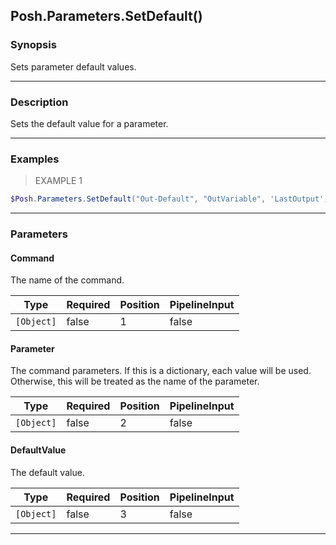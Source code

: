 Posh.Parameters.SetDefault()
----------------------------




### Synopsis
Sets parameter default values.



---


### Description

Sets the default value for a parameter.



---


### Examples
> EXAMPLE 1

```PowerShell
$Posh.Parameters.SetDefault("Out-Default", "OutVariable", 'LastOutput')
```


---


### Parameters
#### **Command**

The name of the command.






|Type      |Required|Position|PipelineInput|
|----------|--------|--------|-------------|
|`[Object]`|false   |1       |false        |



#### **Parameter**

The command parameters.
If this is a dictionary, each value will be used.
Otherwise, this will be treated as the name of the parameter.






|Type      |Required|Position|PipelineInput|
|----------|--------|--------|-------------|
|`[Object]`|false   |2       |false        |



#### **DefaultValue**

The default value.






|Type      |Required|Position|PipelineInput|
|----------|--------|--------|-------------|
|`[Object]`|false   |3       |false        |





---
